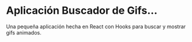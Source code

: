 # Aplicación Buscador de Gifs... 

Una pequeña aplicación hecha en React con Hooks para buscar y mostrar gifs animados.
